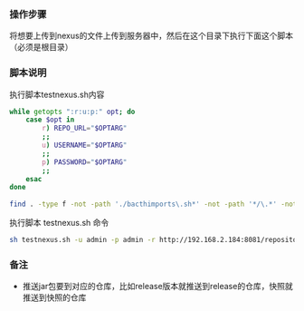 ### 操作步骤
将想要上传到nexus的文件上传到服务器中，然后在这个目录下执行下面这个脚本（必须是根目录）
### 脚本说明
执行脚本testnexus.sh内容
```bash
while getopts ":r:u:p:" opt; do
	case $opt in
		r) REPO_URL="$OPTARG"
		;;
		u) USERNAME="$OPTARG"
		;;
		p) PASSWORD="$OPTARG"
		;;
	esac
done
 
find . -type f -not -path './bacthimports\.sh*' -not -path '*/\.*' -not -path '*/\^archetype\-catalog\.xml*' -not -path '*/\^maven\-metadata\-local*\.xml' -not -path '*/\^maven\-metadata\-deployment*\.xml' | sed "s|^\./||" | xargs -I '{}' curl -u "$USERNAME:$PASSWORD" -X PUT -v -T {} ${REPO_URL}/{} ;
```
执行脚本 testnexus.sh 命令
```bash
sh testnexus.sh -u admin -p admin -r http://192.168.2.184:8081/repository/maven-releases/
```
### 备注
- 推送jar包要到对应的仓库，比如release版本就推送到release的仓库，快照就推送到快照的仓库
